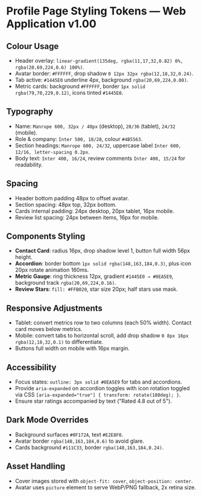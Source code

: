 # Profile Page Styling Tokens — Web Application v1.00

## Colour Usage
- Header overlay: `linear-gradient(135deg, rgba(11,17,32,0.82) 0%, rgba(20,69,224,0.6) 100%)`.
- Avatar border: `#FFFFFF`, drop shadow `0 12px 32px rgba(12,18,32,0.24)`.
- Tab active: `#1445E0` underline 4px, background `rgba(20,69,224,0.08)`.
- Metric cards: background `#FFFFFF`, border `1px solid rgba(79,70,229,0.12)`, icons tinted `#1445E0`.

## Typography
- Name: `Manrope 600, 32px / 40px` (desktop), `28/36` (tablet), `24/32` (mobile).
- Role & company: `Inter 500, 18/28`, colour `#4B5563`.
- Section headings: `Manrope 600, 24/32`, uppercase label `Inter 600, 12/16, letter-spacing 0.2px`.
- Body text: `Inter 400, 16/24`, review comments `Inter 400, 15/24` for readability.

## Spacing
- Header bottom padding 48px to offset avatar.
- Section spacing: 48px top, 32px bottom.
- Cards internal padding: 24px desktop, 20px tablet, 16px mobile.
- Review list spacing: 24px between items, 16px for mobile.

## Components Styling
- **Contact Card**: radius 16px, drop shadow level 1, button full width 56px height.
- **Accordion**: border bottom `1px solid rgba(148,163,184,0.3)`, plus icon 20px rotate animation 160ms.
- **Metric Gauge**: ring thickness 12px, gradient `#1445E0 → #0EA5E9`, background track `rgba(20,69,224,0.16)`.
- **Review Stars**: `fill: #FFB020`, star size 20px; half stars use mask.

## Responsive Adjustments
- Tablet: convert metrics row to two columns (each 50% width). Contact card moves below metrics.
- Mobile: convert tabs to horizontal scroll, add drop shadow `0 8px 16px rgba(12,18,32,0.1)` to differentiate.
- Buttons full width on mobile with 16px margin.

## Accessibility
- Focus states: `outline: 3px solid #0EA5E9` for tabs and accordions.
- Provide `aria-expanded` on accordion toggles with icon rotation toggled via CSS `[aria-expanded="true"] { transform: rotate(180deg); }`.
- Ensure star ratings accompanied by text ("Rated 4.8 out of 5").

## Dark Mode Overrides
- Background surfaces `#0F172A`, text `#E2E8F0`.
- Avatar border `rgba(148,163,184,0.6)` to avoid glare.
- Cards background `#111C33`, border `rgba(148,163,184,0.24)`.

## Asset Handling
- Cover images stored with `object-fit: cover`, `object-position: center`.
- Avatar uses `picture` element to serve WebP/PNG fallback, 2x retina size.
